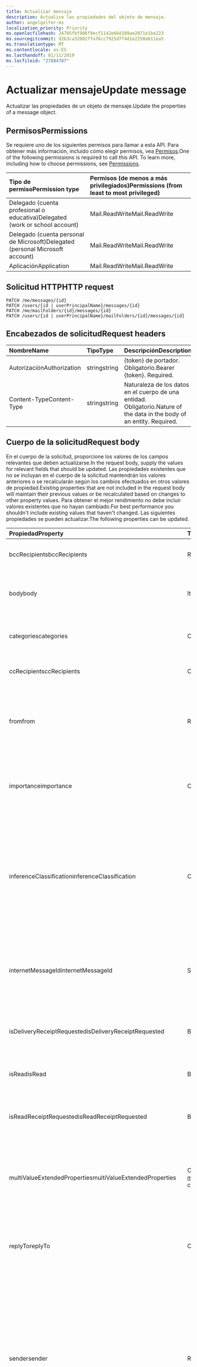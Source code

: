 ```yaml
---
title: Actualizar mensaje
description: Actualice las propiedades del objeto de mensaje.
author: angelgolfer-ms
localization_priority: Priority
ms.openlocfilehash: 24705fbf986f9ecf1142e66d189ae2071e1be223
ms.sourcegitcommit: d2b3ca32602ffa76cc7925d7f4d1e2258e611ea5
ms.translationtype: MT
ms.contentlocale: es-ES
ms.lasthandoff: 01/11/2019
ms.locfileid: "27884787"
---
```

# <a name="update-message"></a><span data-ttu-id="e4df9-103">Actualizar mensaje</span><span class="sxs-lookup"><span data-stu-id="e4df9-103">Update message</span></span>

<span data-ttu-id="e4df9-104">Actualizar las propiedades de un objeto de mensaje.</span><span class="sxs-lookup"><span data-stu-id="e4df9-104">Update the properties of a message object.</span></span>
## <a name="permissions"></a><span data-ttu-id="e4df9-105">Permisos</span><span class="sxs-lookup"><span data-stu-id="e4df9-105">Permissions</span></span>
<span data-ttu-id="e4df9-p101">Se requiere uno de los siguientes permisos para llamar a esta API. Para obtener más información, incluido cómo elegir permisos, vea [Permisos](/graph/permissions-reference).</span><span class="sxs-lookup"><span data-stu-id="e4df9-p101">One of the following permissions is required to call this API. To learn more, including how to choose permissions, see [Permissions](/graph/permissions-reference).</span></span>

|<span data-ttu-id="e4df9-108">Tipo de permiso</span><span class="sxs-lookup"><span data-stu-id="e4df9-108">Permission type</span></span>      | <span data-ttu-id="e4df9-109">Permisos (de menos a más privilegiados)</span><span class="sxs-lookup"><span data-stu-id="e4df9-109">Permissions (from least to most privileged)</span></span>              |
|:--------------------|:---------------------------------------------------------|
|<span data-ttu-id="e4df9-110">Delegado (cuenta profesional o educativa)</span><span class="sxs-lookup"><span data-stu-id="e4df9-110">Delegated (work or school account)</span></span> | <span data-ttu-id="e4df9-111">Mail.ReadWrite</span><span class="sxs-lookup"><span data-stu-id="e4df9-111">Mail.ReadWrite</span></span>    |
|<span data-ttu-id="e4df9-112">Delegado (cuenta personal de Microsoft)</span><span class="sxs-lookup"><span data-stu-id="e4df9-112">Delegated (personal Microsoft account)</span></span> | <span data-ttu-id="e4df9-113">Mail.ReadWrite</span><span class="sxs-lookup"><span data-stu-id="e4df9-113">Mail.ReadWrite</span></span>    |
|<span data-ttu-id="e4df9-114">Aplicación</span><span class="sxs-lookup"><span data-stu-id="e4df9-114">Application</span></span> | <span data-ttu-id="e4df9-115">Mail.ReadWrite</span><span class="sxs-lookup"><span data-stu-id="e4df9-115">Mail.ReadWrite</span></span> |

## <a name="http-request"></a><span data-ttu-id="e4df9-116">Solicitud HTTP</span><span class="sxs-lookup"><span data-stu-id="e4df9-116">HTTP request</span></span>
<!-- { "blockType": "ignored" } -->
```http
PATCH /me/messages/{id}
PATCH /users/{id | userPrincipalName}/messages/{id}
PATCH /me/mailFolders/{id}/messages/{id}
PATCH /users/{id | userPrincipalName}/mailFolders/{id}/messages/{id}
```
## <a name="request-headers"></a><span data-ttu-id="e4df9-117">Encabezados de solicitud</span><span class="sxs-lookup"><span data-stu-id="e4df9-117">Request headers</span></span>
| <span data-ttu-id="e4df9-118">Nombre</span><span class="sxs-lookup"><span data-stu-id="e4df9-118">Name</span></span>       | <span data-ttu-id="e4df9-119">Tipo</span><span class="sxs-lookup"><span data-stu-id="e4df9-119">Type</span></span> | <span data-ttu-id="e4df9-120">Descripción</span><span class="sxs-lookup"><span data-stu-id="e4df9-120">Description</span></span>|
|:-----------|:------|:----------|
| <span data-ttu-id="e4df9-121">Autorización</span><span class="sxs-lookup"><span data-stu-id="e4df9-121">Authorization</span></span>  | <span data-ttu-id="e4df9-122">string</span><span class="sxs-lookup"><span data-stu-id="e4df9-122">string</span></span>  | <span data-ttu-id="e4df9-p102">{token} de portador. Obligatorio.</span><span class="sxs-lookup"><span data-stu-id="e4df9-p102">Bearer {token}. Required.</span></span> |
| <span data-ttu-id="e4df9-125">Content-Type</span><span class="sxs-lookup"><span data-stu-id="e4df9-125">Content-Type</span></span> | <span data-ttu-id="e4df9-126">string</span><span class="sxs-lookup"><span data-stu-id="e4df9-126">string</span></span>  | <span data-ttu-id="e4df9-p103">Naturaleza de los datos en el cuerpo de una entidad. Obligatorio.</span><span class="sxs-lookup"><span data-stu-id="e4df9-p103">Nature of the data in the body of an entity. Required.</span></span> |
## <a name="request-body"></a><span data-ttu-id="e4df9-129">Cuerpo de la solicitud</span><span class="sxs-lookup"><span data-stu-id="e4df9-129">Request body</span></span>
<span data-ttu-id="e4df9-130">En el cuerpo de la solicitud, proporcione los valores de los campos relevantes que deben actualizarse.</span><span class="sxs-lookup"><span data-stu-id="e4df9-130">In the request body, supply the values for relevant fields that should be updated.</span></span> <span data-ttu-id="e4df9-131">Las propiedades existentes que no se incluyan en el cuerpo de la solicitud mantendrán los valores anteriores o se recalcularán según los cambios efectuados en otros valores de propiedad.</span><span class="sxs-lookup"><span data-stu-id="e4df9-131">Existing properties that are not included in the request body will maintain their previous values or be recalculated based on changes to other property values.</span></span> <span data-ttu-id="e4df9-132">Para obtener el mejor rendimiento no debe incluir valores existentes que no hayan cambiado.</span><span class="sxs-lookup"><span data-stu-id="e4df9-132">For best performance you shouldn't include existing values that haven't changed.</span></span> <span data-ttu-id="e4df9-133">Las siguientes propiedades se pueden actualizar.</span><span class="sxs-lookup"><span data-stu-id="e4df9-133">The following properties can be updated.</span></span>

| <span data-ttu-id="e4df9-134">Propiedad</span><span class="sxs-lookup"><span data-stu-id="e4df9-134">Property</span></span>     | <span data-ttu-id="e4df9-135">Tipo</span><span class="sxs-lookup"><span data-stu-id="e4df9-135">Type</span></span>   |<span data-ttu-id="e4df9-136">Descripción</span><span class="sxs-lookup"><span data-stu-id="e4df9-136">Description</span></span>|
|:---------------|:--------|:----------|
|<span data-ttu-id="e4df9-137">bccRecipients</span><span class="sxs-lookup"><span data-stu-id="e4df9-137">bccRecipients</span></span>|<span data-ttu-id="e4df9-138">Recipient</span><span class="sxs-lookup"><span data-stu-id="e4df9-138">Recipient</span></span>|<span data-ttu-id="e4df9-139">Los destinatarios de CCO del mensaje.</span><span class="sxs-lookup"><span data-stu-id="e4df9-139">The Bcc recipients for the message.</span></span> |
|<span data-ttu-id="e4df9-140">body</span><span class="sxs-lookup"><span data-stu-id="e4df9-140">body</span></span>|<span data-ttu-id="e4df9-141">ItemBody</span><span class="sxs-lookup"><span data-stu-id="e4df9-141">ItemBody</span></span>|<span data-ttu-id="e4df9-142">El cuerpo del mensaje.</span><span class="sxs-lookup"><span data-stu-id="e4df9-142">The body of the message.</span></span> <span data-ttu-id="e4df9-143">Actualizable sólo si isDraft = true.</span><span class="sxs-lookup"><span data-stu-id="e4df9-143">Updatable only if isDraft = true.</span></span>|
|<span data-ttu-id="e4df9-144">categories</span><span class="sxs-lookup"><span data-stu-id="e4df9-144">categories</span></span>|<span data-ttu-id="e4df9-145">Colección String</span><span class="sxs-lookup"><span data-stu-id="e4df9-145">String collection</span></span>|<span data-ttu-id="e4df9-146">Las categorías asociadas al mensaje.</span><span class="sxs-lookup"><span data-stu-id="e4df9-146">The categories associated with the message.</span></span>|
|<span data-ttu-id="e4df9-147">ccRecipients</span><span class="sxs-lookup"><span data-stu-id="e4df9-147">ccRecipients</span></span>|<span data-ttu-id="e4df9-148">Colección Recipient</span><span class="sxs-lookup"><span data-stu-id="e4df9-148">Recipient collection</span></span>|<span data-ttu-id="e4df9-149">Los destinatarios de Cc del mensaje.</span><span class="sxs-lookup"><span data-stu-id="e4df9-149">The Cc recipients for the message.</span></span> |
|<span data-ttu-id="e4df9-150">from</span><span class="sxs-lookup"><span data-stu-id="e4df9-150">from</span></span>|<span data-ttu-id="e4df9-151">Recipient</span><span class="sxs-lookup"><span data-stu-id="e4df9-151">Recipient</span></span>|<span data-ttu-id="e4df9-152">El propietario del buzón y el remitente del mensaje.</span><span class="sxs-lookup"><span data-stu-id="e4df9-152">The mailbox owner and sender of the message.</span></span> <span data-ttu-id="e4df9-153">Debe corresponder con el buzón real que se usa.</span><span class="sxs-lookup"><span data-stu-id="e4df9-153">Must correspond to the actual mailbox used.</span></span>|
|<span data-ttu-id="e4df9-154">importance</span><span class="sxs-lookup"><span data-stu-id="e4df9-154">importance</span></span>|<span data-ttu-id="e4df9-155">Cadena</span><span class="sxs-lookup"><span data-stu-id="e4df9-155">String</span></span>|<span data-ttu-id="e4df9-156">La importancia del mensaje.</span><span class="sxs-lookup"><span data-stu-id="e4df9-156">The importance of the message.</span></span> <span data-ttu-id="e4df9-157">Los valores posibles son: `Low`, `Normal`, `High`.</span><span class="sxs-lookup"><span data-stu-id="e4df9-157">The possible values are: `Low`, `Normal`, `High`.</span></span>|
|<span data-ttu-id="e4df9-158">inferenceClassification</span><span class="sxs-lookup"><span data-stu-id="e4df9-158">inferenceClassification</span></span> | <span data-ttu-id="e4df9-159">Cadena</span><span class="sxs-lookup"><span data-stu-id="e4df9-159">String</span></span> | <span data-ttu-id="e4df9-160">La clasificación del mensaje para el usuario, basándose en la relevancia inferida o importancia, o en un reemplazo explícito.</span><span class="sxs-lookup"><span data-stu-id="e4df9-160">The classification of the message for the user, based on inferred relevance or importance, or on an explicit override.</span></span> <span data-ttu-id="e4df9-161">Los valores posibles son: `focused` o `other`.</span><span class="sxs-lookup"><span data-stu-id="e4df9-161">The possible values are: `focused` or `other`.</span></span> |
|<span data-ttu-id="e4df9-162">internetMessageId</span><span class="sxs-lookup"><span data-stu-id="e4df9-162">internetMessageId</span></span> |<span data-ttu-id="e4df9-163">String</span><span class="sxs-lookup"><span data-stu-id="e4df9-163">String</span></span> |<span data-ttu-id="e4df9-164">El identificador del mensaje en el formato especificado por [RFC2822](https://www.ietf.org/rfc/rfc2822.txt).</span><span class="sxs-lookup"><span data-stu-id="e4df9-164">The message ID in the format specified by [RFC2822](https://www.ietf.org/rfc/rfc2822.txt).</span></span> <span data-ttu-id="e4df9-165">Actualizable sólo si isDraft = true.</span><span class="sxs-lookup"><span data-stu-id="e4df9-165">Updatable only if isDraft = true.</span></span>|
|<span data-ttu-id="e4df9-166">isDeliveryReceiptRequested</span><span class="sxs-lookup"><span data-stu-id="e4df9-166">isDeliveryReceiptRequested</span></span>|<span data-ttu-id="e4df9-167">Booleano</span><span class="sxs-lookup"><span data-stu-id="e4df9-167">Boolean</span></span>|<span data-ttu-id="e4df9-168">Indica si se solicita confirmación de lectura para el mensaje.</span><span class="sxs-lookup"><span data-stu-id="e4df9-168">Indicates whether a read receipt is requested for the message.</span></span>|
|<span data-ttu-id="e4df9-169">isRead</span><span class="sxs-lookup"><span data-stu-id="e4df9-169">isRead</span></span>|<span data-ttu-id="e4df9-170">Booleano</span><span class="sxs-lookup"><span data-stu-id="e4df9-170">Boolean</span></span>|<span data-ttu-id="e4df9-171">Indica si se ha leído el mensaje.</span><span class="sxs-lookup"><span data-stu-id="e4df9-171">Indicates whether the message has been read.</span></span>|
|<span data-ttu-id="e4df9-172">isReadReceiptRequested</span><span class="sxs-lookup"><span data-stu-id="e4df9-172">isReadReceiptRequested</span></span>|<span data-ttu-id="e4df9-173">Booleano</span><span class="sxs-lookup"><span data-stu-id="e4df9-173">Boolean</span></span>|<span data-ttu-id="e4df9-174">Indica si se solicita confirmación de lectura para el mensaje.</span><span class="sxs-lookup"><span data-stu-id="e4df9-174">Indicates whether a read receipt is requested for the message.</span></span>|
|<span data-ttu-id="e4df9-175">multiValueExtendedProperties</span><span class="sxs-lookup"><span data-stu-id="e4df9-175">multiValueExtendedProperties</span></span>|<span data-ttu-id="e4df9-176">Colección [multiValueLegacyExtendedProperty](../resources/multivaluelegacyextendedproperty.md)</span><span class="sxs-lookup"><span data-stu-id="e4df9-176">[multiValueLegacyExtendedProperty](../resources/multivaluelegacyextendedproperty.md) collection</span></span>| <span data-ttu-id="e4df9-177">La colección de propiedades extendidas de varios valores definidos para el mensaje.</span><span class="sxs-lookup"><span data-stu-id="e4df9-177">The collection of multi-value extended properties defined for the message.</span></span> <span data-ttu-id="e4df9-178">Admite valores NULL.</span><span class="sxs-lookup"><span data-stu-id="e4df9-178">Nullable.</span></span>|
|<span data-ttu-id="e4df9-179">replyTo</span><span class="sxs-lookup"><span data-stu-id="e4df9-179">replyTo</span></span>|<span data-ttu-id="e4df9-180">Colección Recipient</span><span class="sxs-lookup"><span data-stu-id="e4df9-180">Recipient collection</span></span>|<span data-ttu-id="e4df9-181">Las direcciones de correo electrónico que se utilizan al responder.</span><span class="sxs-lookup"><span data-stu-id="e4df9-181">The email addresses to use when replying.</span></span> <span data-ttu-id="e4df9-182">Actualizable sólo si isDraft = true.</span><span class="sxs-lookup"><span data-stu-id="e4df9-182">Updatable only if isDraft = true.</span></span>|
|<span data-ttu-id="e4df9-183">sender</span><span class="sxs-lookup"><span data-stu-id="e4df9-183">sender</span></span>|<span data-ttu-id="e4df9-184">Recipient</span><span class="sxs-lookup"><span data-stu-id="e4df9-184">Recipient</span></span>|<span data-ttu-id="e4df9-185">La cuenta que se utiliza realmente para generar el mensaje.</span><span class="sxs-lookup"><span data-stu-id="e4df9-185">The account that is actually used to generate the message.</span></span> <span data-ttu-id="e4df9-186">Actualizable cuando se envía un mensaje desde un [buzón compartido](https://docs.microsoft.com/en-us/exchange/collaboration/shared-mailboxes/shared-mailboxes)o enviar un mensaje como un [delegado](https://support.office.com/en-us/article/allow-someone-else-to-manage-your-mail-and-calendar-41c40c04-3bd1-4d22-963a-28eafec25926).</span><span class="sxs-lookup"><span data-stu-id="e4df9-186">Updatable when sending a message from a [shared mailbox](https://docs.microsoft.com/en-us/exchange/collaboration/shared-mailboxes/shared-mailboxes), or sending a message as a [delegate](https://support.office.com/en-us/article/allow-someone-else-to-manage-your-mail-and-calendar-41c40c04-3bd1-4d22-963a-28eafec25926).</span></span> <span data-ttu-id="e4df9-187">En cualquier caso, el valor debe corresponder al buzón real que se usa.</span><span class="sxs-lookup"><span data-stu-id="e4df9-187">In any case, the value must correspond to the actual mailbox used.</span></span>|
|<span data-ttu-id="e4df9-188">singleValueExtendedProperties</span><span class="sxs-lookup"><span data-stu-id="e4df9-188">singleValueExtendedProperties</span></span>|<span data-ttu-id="e4df9-189">Colección [singleValueLegacyExtendedProperty](../resources/singlevaluelegacyextendedproperty.md)</span><span class="sxs-lookup"><span data-stu-id="e4df9-189">[singleValueLegacyExtendedProperty](../resources/singlevaluelegacyextendedproperty.md) collection</span></span>| <span data-ttu-id="e4df9-190">La colección de propiedades extendidas de valor único definido para el mensaje.</span><span class="sxs-lookup"><span data-stu-id="e4df9-190">The collection of single-value extended properties defined for the message.</span></span> <span data-ttu-id="e4df9-191">Admite valores NULL.</span><span class="sxs-lookup"><span data-stu-id="e4df9-191">Nullable.</span></span>|
|<span data-ttu-id="e4df9-192">subject</span><span class="sxs-lookup"><span data-stu-id="e4df9-192">subject</span></span>|<span data-ttu-id="e4df9-193">Cadena</span><span class="sxs-lookup"><span data-stu-id="e4df9-193">String</span></span>|<span data-ttu-id="e4df9-194">El asunto del mensaje.</span><span class="sxs-lookup"><span data-stu-id="e4df9-194">The subject of the message.</span></span> <span data-ttu-id="e4df9-195">Actualizable sólo si isDraft = true.</span><span class="sxs-lookup"><span data-stu-id="e4df9-195">Updatable only if isDraft = true.</span></span>|
|<span data-ttu-id="e4df9-196">toRecipients</span><span class="sxs-lookup"><span data-stu-id="e4df9-196">toRecipients</span></span>|<span data-ttu-id="e4df9-197">Colección Recipient</span><span class="sxs-lookup"><span data-stu-id="e4df9-197">Recipient collection</span></span>|<span data-ttu-id="e4df9-198">Los destinatarios para el mensaje.</span><span class="sxs-lookup"><span data-stu-id="e4df9-198">The To recipients for the message.</span></span>|

<span data-ttu-id="e4df9-199">Dado que el recurso **message** admite [extensiones](/graph/extensibility-overview), puede utilizar la operación `PATCH` para agregar, actualizar o eliminar sus propios datos específicos de la aplicación en las propiedades personalizadas de una extensión en una instancia **message** existente.</span><span class="sxs-lookup"><span data-stu-id="e4df9-199">Since the **message** resource supports [extensions](/graph/extensibility-overview), you can use the `PATCH` operation to add, update, or delete your own app-specific data in custom properties of an extension in an existing **message** instance.</span></span>

## <a name="response"></a><span data-ttu-id="e4df9-200">Respuesta</span><span class="sxs-lookup"><span data-stu-id="e4df9-200">Response</span></span>

<span data-ttu-id="e4df9-201">Si se ejecuta correctamente, este método devuelve un código de respuesta `200 OK` y el objeto [message](../resources/message.md) actualizado en el cuerpo de la respuesta.</span><span class="sxs-lookup"><span data-stu-id="e4df9-201">If successful, this method returns a `200 OK` response code and updated [message](../resources/message.md) object in the response body.</span></span>
## <a name="example"></a><span data-ttu-id="e4df9-202">Ejemplo</span><span class="sxs-lookup"><span data-stu-id="e4df9-202">Example</span></span>
##### <a name="request"></a><span data-ttu-id="e4df9-203">Solicitud</span><span class="sxs-lookup"><span data-stu-id="e4df9-203">Request</span></span>
<span data-ttu-id="e4df9-204">Aquí tiene un ejemplo de la solicitud.</span><span class="sxs-lookup"><span data-stu-id="e4df9-204">Here is an example of the request.</span></span>
<!-- {
  "blockType": "request",
  "name": "update_message"
}-->
```http
PATCH https://graph.microsoft.com/v1.0/me/messages/{id}
Content-type: application/json
Content-length: 248

{
  "subject": "subject-value",
  "body": {
    "contentType": "",
    "content": "content-value"
  },
  "inferenceClassification": "other"
}
```
##### <a name="response"></a><span data-ttu-id="e4df9-205">Respuesta</span><span class="sxs-lookup"><span data-stu-id="e4df9-205">Response</span></span>
<span data-ttu-id="e4df9-p115">Aquí tiene un ejemplo de la respuesta. Nota: Puede que el objeto de respuesta que aparece aquí se trunque para abreviar. Todas las propiedades se devolverán de una llamada real.</span><span class="sxs-lookup"><span data-stu-id="e4df9-p115">Here is an example of the response. Note: The response object shown here may be truncated for brevity. All of the properties will be returned from an actual call.</span></span>
<!-- {
  "blockType": "response",
  "truncated": true,
  "@odata.type": "microsoft.graph.message"
} -->
```http
HTTP/1.1 200 OK
Content-type: application/json
Content-length: 248

{
  "receivedDateTime": "datetime-value",
  "sentDateTime": "datetime-value",
  "hasAttachments": true,
  "subject": "subject-value",
  "body": {
    "contentType": "",
    "content": "content-value"
  },
  "bodyPreview": "bodyPreview-value",
  "inferenceClassification": "other"
}
```

## <a name="see-also"></a><span data-ttu-id="e4df9-209">Vea también</span><span class="sxs-lookup"><span data-stu-id="e4df9-209">See also</span></span>

- [<span data-ttu-id="e4df9-210">Agregar datos personalizados a los recursos mediante extensiones</span><span class="sxs-lookup"><span data-stu-id="e4df9-210">Add custom data to resources using extensions</span></span>](/graph/extensibility-overview)
- [<span data-ttu-id="e4df9-211">Agregar datos personalizados a usuarios mediante extensiones abiertas (versión preliminar)</span><span class="sxs-lookup"><span data-stu-id="e4df9-211">Add custom data to users using open extensions (preview)</span></span>](/graph/extensibility-open-users)
<!--
- [Add custom data to groups using schema extensions (preview)](/graph/extensibility-schema-groups)
-->


<!-- uuid: 8fcb5dbc-d5aa-4681-8e31-b001d5168d79
2015-10-25 14:57:30 UTC -->
<!-- {
  "type": "#page.annotation",
  "description": "Update message",
  "keywords": "",
  "section": "documentation",
  "tocPath": ""
}-->
